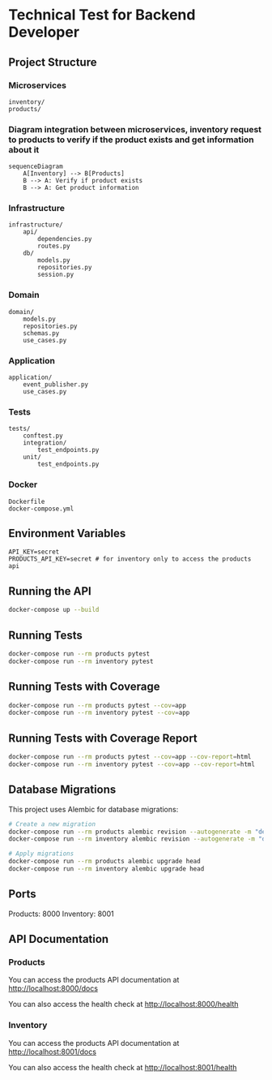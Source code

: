 # Technical Test for Backend Developer

## Project Structure

### Microservices

```
inventory/
products/
```

### Diagram integration between microservices, inventory request to products to verify if the product exists and get information about it
```mermaid
sequenceDiagram
    A[Inventory] --> B[Products]
    B --> A: Verify if product exists
    B --> A: Get product information
```


### Infrastructure

```
infrastructure/
    api/
        dependencies.py
        routes.py
    db/
        models.py
        repositories.py
        session.py
```

### Domain

```
domain/
    models.py
    repositories.py
    schemas.py
    use_cases.py
```

### Application

```
application/
    event_publisher.py
    use_cases.py
```

### Tests

```
tests/
    conftest.py
    integration/
        test_endpoints.py
    unit/
        test_endpoints.py
```

### Docker

```
Dockerfile
docker-compose.yml
```

## Environment Variables

```
API_KEY=secret
PRODUCTS_API_KEY=secret # for inventory only to access the products api
```

## Running the API

```bash
docker-compose up --build
```

## Running Tests

```bash
docker-compose run --rm products pytest
docker-compose run --rm inventory pytest
```

## Running Tests with Coverage

```bash
docker-compose run --rm products pytest --cov=app
docker-compose run --rm inventory pytest --cov=app
```

## Running Tests with Coverage Report

```bash
docker-compose run --rm products pytest --cov=app --cov-report=html
docker-compose run --rm inventory pytest --cov=app --cov-report=html
```

## Database Migrations

This project uses Alembic for database migrations:

```bash
# Create a new migration
docker-compose run --rm products alembic revision --autogenerate -m "description"
docker-compose run --rm inventory alembic revision --autogenerate -m "description"

# Apply migrations
docker-compose run --rm products alembic upgrade head
docker-compose run --rm inventory alembic upgrade head
```

## Ports

Products: 8000
Inventory: 8001


## API Documentation

### Products

You can access the products API documentation at [http://localhost:8000/docs](http://localhost:8000/docs)

You can also access the health check at [http://localhost:8000/health](http://localhost:8000/health)

### Inventory

You can access the products API documentation at [http://localhost:8001/docs](http://localhost:8001/docs)

You can also access the health check at [http://localhost:8001/health](http://localhost:8001/health)

